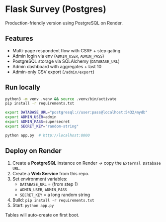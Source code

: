 
# Flask Survey (Postgres)

Production-friendly version using PostgreSQL on Render.

## Features
- Multi-page respondent flow with CSRF + step gating
- Admin login via env (`ADMIN_USER`, `ADMIN_PASS`)
- PostgreSQL storage via SQLAlchemy (`DATABASE_URL`)
- Admin dashboard with aggregates + last 10
- Admin-only CSV export (`/admin/export`)

## Run locally

```bash
python3 -m venv .venv && source .venv/bin/activate
pip install -r requirements.txt

export DATABASE_URL="postgresql://user:pass@localhost:5432/mydb"
export ADMIN_USER=admin
export ADMIN_PASS=supersecret
export SECRET_KEY="random-string"

python app.py  # http://localhost:8000
```

## Deploy on Render

1. Create a **PostgreSQL** instance on Render → copy the `External Database URL`.
2. Create a **Web Service** from this repo.
3. Set environment variables:
   - `DATABASE_URL` = (from step 1)
   - `ADMIN_USER`, `ADMIN_PASS`
   - `SECRET_KEY` = a long random string
4. Build: `pip install -r requirements.txt`
5. Start: `python app.py`

Tables will auto-create on first boot.
